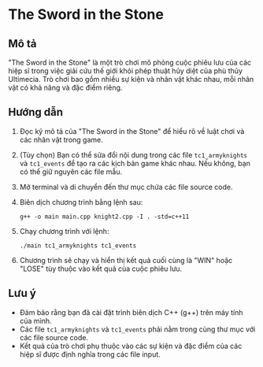 # The Sword in the Stone

## Mô tả

"The Sword in the Stone" là một trò chơi mô phỏng cuộc phiêu lưu của các hiệp sĩ trong việc giải cứu thế giới khỏi phép thuật hủy diệt của phù thủy Ultimecia. Trò chơi bao gồm nhiều sự kiện và nhân vật khác nhau, mỗi nhân vật có khả năng và đặc điểm riêng.

## Hướng dẫn

1. Đọc kỹ mô tả của "The Sword in the Stone" để hiểu rõ về luật chơi và các nhân vật trong game.

2. (Tùy chọn) Bạn có thể sửa đổi nội dung trong các file `tc1_armyknights` và `tc1_events` để tạo ra các kịch bản game khác nhau. Nếu không, bạn có thể giữ nguyên các file mẫu.

3. Mở terminal và di chuyển đến thư mục chứa các file source code.

4. Biên dịch chương trình bằng lệnh sau:

   ```
   g++ -o main main.cpp knight2.cpp -I . -std=c++11
   ```

5. Chạy chương trình với lệnh:

   ```
   ./main tc1_armyknights tc1_events
   ```

6. Chương trình sẽ chạy và hiển thị kết quả cuối cùng là "WIN" hoặc "LOSE" tùy thuộc vào kết quả của cuộc phiêu lưu.

## Lưu ý

- Đảm bảo rằng bạn đã cài đặt trình biên dịch C++ (g++) trên máy tính của mình.
- Các file `tc1_armyknights` và `tc1_events` phải nằm trong cùng thư mục với các file source code.
- Kết quả của trò chơi phụ thuộc vào các sự kiện và đặc điểm của các hiệp sĩ được định nghĩa trong các file input.